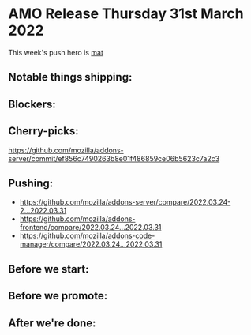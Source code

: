 # AMO Release Thursday 31st March 2022

This week's push hero is [mat](https://github.com/diox)

## Notable things shipping:

## Blockers:

## Cherry-picks:
https://github.com/mozilla/addons-server/commit/ef856c7490263b8e01f486859ce06b5623c7a2c3

## Pushing:

- https://github.com/mozilla/addons-server/compare/2022.03.24-2...2022.03.31
- https://github.com/mozilla/addons-frontend/compare/2022.03.24...2022.03.31
- https://github.com/mozilla/addons-code-manager/compare/2022.03.24...2022.03.31

## Before we start:

## Before we promote:

## After we're done:
